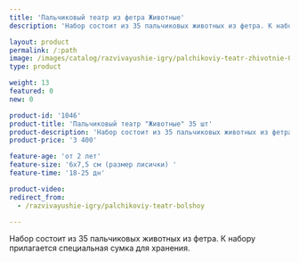 ```yaml
---
title: 'Пальчиковый театр из фетра Животные'
description: 'Набор состоит из 35 пальчиковых животных из фетра. К набору прилагается специальная сумка для хранения.'

layout: product
permalink: /:path
image: /images/catalog/razvivayushie-igry/palchikoviy-teatr-zhivotnie-01_1600w.jpg
type: product

weight: 13
featured: 0
new: 0

product-id: '1046'
product-title: 'Пальчиковый театр "Животные" 35 шт'
product-description: 'Набор состоит из 35 пальчиковых животных из фетра. К набору прилагается специальная сумка для хранения.'
product-price: '3 400'

feature-age: 'от 2 лет'
feature-size: '6х7,5 см (размер лисички) '
feature-time: '18-25 дн'

product-video: 
redirect_from:
  - /razvivayushie-igry/palchikoviy-teatr-bolshoy

---
```

Набор состоит из 35 пальчиковых животных из фетра. К набору прилагается специальная сумка для хранения.